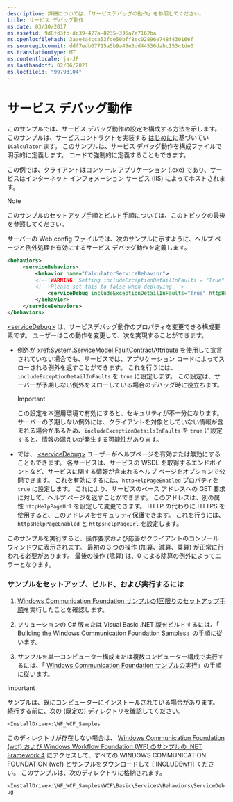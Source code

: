 ```yaml
---
description: 詳細については、「サービスデバッグの動作」を参照してください。
title: サービス デバッグ動作
ms.date: 03/30/2017
ms.assetid: 9d8fd3fb-dc39-427a-8235-336a7e7162ba
ms.openlocfilehash: 3aae4a4cca53fce50bff8ec02896e748f430166f
ms.sourcegitcommit: ddf7edb67715a5b9a45e3dd44536dabc153c1de0
ms.translationtype: MT
ms.contentlocale: ja-JP
ms.lasthandoff: 02/06/2021
ms.locfileid: "99793104"
---
```

# <a name="service-debug-behavior"></a>サービス デバッグ動作

このサンプルでは、サービス デバッグ動作の設定を構成する方法を示します。 このサンプルは、サービスコントラクトを実装する [はじめに](getting-started-sample.md)に基づいてい `ICalculator` ます。 このサンプルは、サービス デバッグ動作を構成ファイルで明示的に定義します。 コードで強制的に定義することもできます。

この例では、クライアントはコンソール アプリケーション (.exe) であり、サービスはインターネット インフォメーション サービス (IIS) によってホストされます。

> [!NOTE]
> このサンプルのセットアップ手順とビルド手順については、このトピックの最後を参照してください。

サーバーの Web.config ファイルでは、次のサンプルに示すように、ヘルプ ページと例外処理を有効にするサービス デバッグ動作を定義します。

```xml
<behaviors>
     <serviceBehaviors>
         <behavior name="CalculatorServiceBehavior">
         <!-- WARNING: Setting includeExceptionDetailInFaults = "True" could result in leaking secured server information to the client.-->
         <!-- Please set this to false when deploying -->
             <serviceDebug includeExceptionDetailInFaults="True" httpHelpPageEnabled="True"/>
         </behavior>
     </serviceBehaviors>
</behaviors>
```

[\<serviceDebug>](../../configure-apps/file-schema/wcf/servicedebug.md) は、サービスデバッグ動作のプロパティを変更できる構成要素です。 ユーザーはこの動作を変更して、次を実現することができます。

- 例外が <xref:System.ServiceModel.FaultContractAttribute> を使用して宣言されていない場合でも、サービスでは、アプリケーション コードによってスローされる例外を返すことができます。 これを行うには、`includeExceptionDetailInFaults` を `true` に設定します。 この設定は、サーバーが予期しない例外をスローしている場合のデバッグ時に役立ちます。

  > [!IMPORTANT]
  > この設定を本運用環境で有効にすると、セキュリティが不十分になります。 サーバーの予期しない例外には、クライアントを対象としていない情報が含まれる場合があるため、`includeExceptionDetailsInFaults` を `true` に設定すると、情報の漏えいが発生する可能性があります。

- では、 [\<serviceDebug>](../../configure-apps/file-schema/wcf/servicedebug.md) ユーザーがヘルプページを有効または無効にすることもできます。 各サービスは、サービスの WSDL を取得するエンドポイントなど、サービスに関する情報が含まれるヘルプ ページをオプションで公開できます。 これを有効にするには、`httpHelpPageEnabled` プロパティを `true` に設定します。 これにより、サービスのベース アドレスへの GET 要求に対して、ヘルプ ページを返すことができます。 このアドレスは、別の属性 `httpHelpPageUrl` を設定して変更できます。 HTTP の代わりに HTTPS を使用すると、このアドレスをセキュリティ保護できます。 これを行うには、`httpsHelpPageEnabled` と `httpsHelpPageUrl` を設定します。

このサンプルを実行すると、操作要求および応答がクライアントのコンソール ウィンドウに表示されます。 最初の 3 つの操作 (加算、減算、乗算) が正常に行われる必要があります。 最後の操作 (除算) は、0 による除算の例外によってエラーとなります。

### <a name="to-set-up-build-and-run-the-sample"></a>サンプルをセットアップ、ビルド、および実行するには

1. [Windows Communication Foundation サンプルの1回限りのセットアップ手順](one-time-setup-procedure-for-the-wcf-samples.md)を実行したことを確認します。

2. ソリューションの C# 版または Visual Basic .NET 版をビルドするには、「 [Building the Windows Communication Foundation Samples](building-the-samples.md)」の手順に従います。

3. サンプルを単一コンピューター構成または複数コンピューター構成で実行するには、「 [Windows Communication Foundation サンプルの実行](running-the-samples.md)」の手順に従います。

> [!IMPORTANT]
> サンプルは、既にコンピューターにインストールされている場合があります。 続行する前に、次の (既定の) ディレクトリを確認してください。
>
> `<InstallDrive>:\WF_WCF_Samples`
>
> このディレクトリが存在しない場合は、 [Windows Communication Foundation (wcf) および Windows Workflow Foundation (WF) のサンプルの .NET Framework 4](https://www.microsoft.com/download/details.aspx?id=21459) にアクセスして、すべての WINDOWS COMMUNICATION FOUNDATION (wcf) とサンプルをダウンロードして [!INCLUDE[wf1](../../../../includes/wf1-md.md)] ください。 このサンプルは、次のディレクトリに格納されます。
>
> `<InstallDrive>:\WF_WCF_Samples\WCF\Basic\Services\Behaviors\ServiceDebug`
